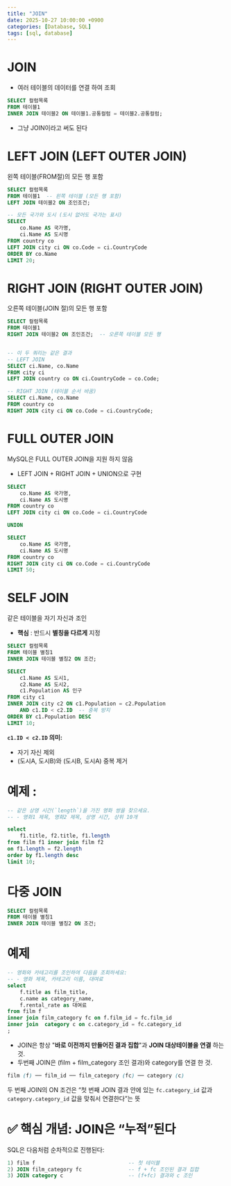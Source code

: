 ```yaml
---
title: "JOIN"
date: 2025-10-27 10:00:00 +0900
categories: [Database, SQL]
tags: [sql, database]
---
```


# JOIN

- 여러 테이블의 데이터를 연결 하여 조회

```sql
SELECT 컬럼목록
FROM 테이블1
INNER JOIN 테이블2 ON 테이블1.공통컬럼 = 테이블2.공통컬럼;
```

- 그냥 JOIN이라고 써도 된다

# LEFT JOIN (LEFT OUTER JOIN)

왼쪽 테이블(FROM절)의 모든 행 포함

```sql
SELECT 컬럼목록
FROM 테이블1  -- 왼쪽 테이블 (모든 행 포함)
LEFT JOIN 테이블2 ON 조인조건;

-- 모든 국가와 도시 (도시 없어도 국가는 표시)
SELECT
    co.Name AS 국가명,
    ci.Name AS 도시명
FROM country co
LEFT JOIN city ci ON co.Code = ci.CountryCode
ORDER BY co.Name
LIMIT 20;

```

# RIGHT JOIN (RIGHT OUTER JOIN)

오른쪽 테이블(JOIN 절)의 모든 행 포함

```sql
SELECT 컬럼목록
FROM 테이블1
RIGHT JOIN 테이블2 ON 조인조건;  -- 오른쪽 테이블 모든 행


-- 이 두 쿼리는 같은 결과
-- LEFT JOIN
SELECT ci.Name, co.Name
FROM city ci
LEFT JOIN country co ON ci.CountryCode = co.Code;

-- RIGHT JOIN (테이블 순서 바꿈)
SELECT ci.Name, co.Name
FROM country co
RIGHT JOIN city ci ON co.Code = ci.CountryCode;


```

# FULL OUTER JOIN

MySQL은 FULL OUTER JOIN을 지원 하지 않음

- LEFT JOIN + RIGHT JOIN + UNION으로 구현

```sql
SELECT
    co.Name AS 국가명,
    ci.Name AS 도시명
FROM country co
LEFT JOIN city ci ON co.Code = ci.CountryCode

UNION

SELECT
    co.Name AS 국가명,
    ci.Name AS 도시명
FROM country co
RIGHT JOIN city ci ON co.Code = ci.CountryCode
LIMIT 50;

```

# SELF JOIN

같은 테이블을 자기 자신과 조인

- **핵심** : 반드시 **별칭을 다르게** 지정

```sql
SELECT 컬럼목록
FROM 테이블 별칭1
INNER JOIN 테이블 별칭2 ON 조건;

SELECT
    c1.Name AS 도시1,
    c2.Name AS 도시2,
    c1.Population AS 인구
FROM city c1
INNER JOIN city c2 ON c1.Population = c2.Population
    AND c1.ID < c2.ID  -- 중복 방지
ORDER BY c1.Population DESC
LIMIT 10;

```

**`c1.ID < c2.ID` 의미:**

- 자기 자신 제외
- (도시A, 도시B)와 (도시B, 도시A) 중복 제거

# 예제 :

```sql
-- 같은 상영 시간(`length`)을 가진 영화 쌍을 찾으세요.
-- - 영화1 제목, 영화2 제목, 상영 시간, 상위 10개

select
	f1.title, f2.title, f1.length
from film f1 inner join film f2
on f1.length = f2.length
order by f1.length desc
limit 10;

```

# 다중 JOIN

```sql
SELECT 컬럼목록
FROM 테이블 별칭1
INNER JOIN 테이블 별칭2 ON 조건;
```

# 예제

```sql
-- 영화와 카테고리를 조인하여 다음을 조회하세요:
-- - 영화 제목, 카테고리 이름, 대여료
select
	f.title as film_title,
    c.name as category_name,
    f.rental_rate as 대여료
from film f
inner join film_category fc on f.film_id = fc.film_id
inner join  category c on c.category_id = fc.category_id
;
```

- JOIN은 항상 "**바로 이전까지 만들어진 결과 집합**"과 **JOIN 대상테이블을 연결** 하는 것.
- 두번째 JOIN은 (film + film_category 조인 결과)와 category를 연결 한 것.

```scss
film (f) ── film_id ── film_category (fc) ── category (c)
```

두 번째 JOIN의 ON 조건은 “첫 번째 JOIN 결과 안에 있는 `fc.category_id` 값과 `category.category_id` 값을 맞춰서 연결한다”는 뜻

# ✅ 핵심 개념: JOIN은 “누적”된다

SQL은 다음처럼 순차적으로 진행된다:

```sql
1) film f                              -- 첫 테이블
2) JOIN film_category fc               -- f + fc 조인된 결과 집합
3) JOIN category c                     -- (f+fc) 결과와 c 조인
```
